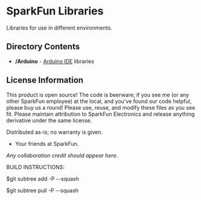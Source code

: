 SparkFun <PRODUCT NAME> Libraries
=================================

Libraries for use in different environments. 

Directory Contents
-------------------
* **/Arduino** - [Arduino IDE](http://www.arduino.cc/en/Main/Software) libraries


License Information
-------------------
This product is open source! 
The code is beerware; if you see me (or any other SparkFun employee) at the local, and you've found our code helpful, please buy us a round!
Please use, reuse, and modify these files as you see fit. Please maintain attribution to SparkFun Electronics and release anything derivative under the same license.

Distributed as-is; no warranty is given.

- Your friends at SparkFun.

_Any collaboration credit should appear here._



BUILD INSTRUCTIONS: 

$git subtree add -P <DIRECTORY NAME> --squash <git repo URL> <ref>

$git subtree pull -P <DIRECTORY NAME> --squash <git repo URL> <ref>
